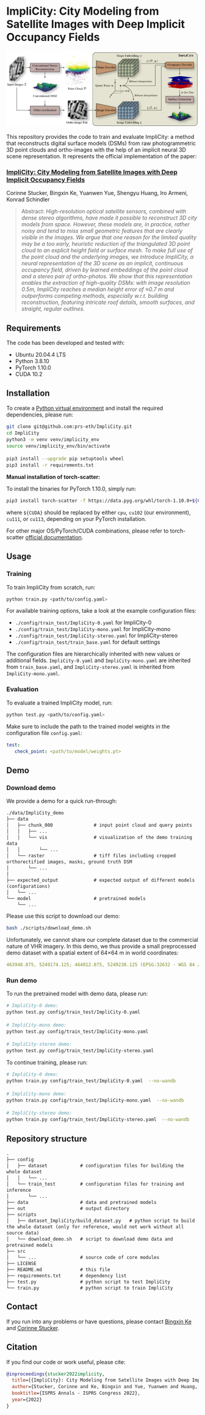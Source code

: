 # ImpliCity: City Modeling from Satellite Images with Deep Implicit Occupancy Fields

![ImpliCity](docs/teaser.jpg?raw=true)

This repository provides the code to train and evaluate ImpliCity: a method that reconstructs digital surface models 
(DSMs) from raw photogrammetric 3D point clouds and ortho-images with the help of an implicit neural 3D scene representation.
It represents the official implementation of the paper:

### [ImpliCity: City Modeling from Satellite Images with Deep Implicit Occupancy Fields](https://arxiv.org/abs/2201.09968)
Corinne Stucker, Bingxin Ke, Yuanwen Yue, Shengyu Huang, Iro Armeni, Konrad Schindler

> Abstract: *High-resolution optical satellite sensors, combined with dense stereo algorithms, have made it possible to reconstruct 
3D city models from space. However, these models are, in practice, rather noisy and tend to miss small geometric features that are 
clearly visible in the images. We argue that one reason for the limited quality may be a too early, heuristic reduction of the 
triangulated 3D point cloud to an explicit height field or surface mesh. To make full use of the point cloud and the underlying images, 
we introduce ImpliCity, a neural representation of the 3D scene as an implicit, continuous occupancy field, driven by learned embeddings 
of the point cloud and a stereo pair of ortho-photos. We show that this representation enables the extraction of high-quality DSMs: 
with image resolution 0.5m, ImpliCity reaches a median height error of ≈0.7 m and outperforms competing methods, especially w.r.t. 
building reconstruction, featuring intricate roof details, smooth surfaces, and straight, regular outlines.*


## Requirements
The code has been developed and tested with:
* Ubuntu 20.04.4 LTS
* Python 3.8.10
* PyTorch 1.10.0
* CUDA 10.2


## Installation


To create a [Python virtual environment](https://docs.python.org/3/tutorial/venv.html) and install the required dependencies, please run:

```bash
git clone git@github.com:prs-eth/ImpliCity.git
cd ImpliCity
python3 -m venv venv/implicity_env
source venv/implicity_env/bin/activate

pip3 install --upgrade pip setuptools wheel
pip3 install -r requirements.txt
```

**Manual installation of torch-scatter:**

To install the binaries for PyTorch 1.10.0, simply run:

```bash
pip3 install torch-scatter -f https://data.pyg.org/whl/torch-1.10.0+${CUDA}.html
```
where `${CUDA}` should be replaced by either `cpu`, `cu102` (our environment), `cu111`, or `cu113`, depending on your PyTorch installation.

For other major OS/PyTorch/CUDA combinations, please refer to torch-scatter [official documentation](https://github.com/rusty1s/pytorch_scatter#pytorch-1100).


## Usage
### Training
To train ImpliCity from scratch, run:

```bash
python train.py <path/to/config.yaml>
```

For available training options, take a look at the example configuration files:
* `./config/train_test/ImpliCity-0.yaml` for ImpliCity-0
* `./config/train_test/ImpliCity-mono.yaml` for ImpliCity-mono
* `./config/train_test/ImpliCity-stereo.yaml` for ImpliCity-stereo
* `./config/train_test/train_base.yaml` for default settings

The configuration files are hierarchically inherited with new values or additional fields. `ImpliCity-0.yaml` and `ImpliCity-mono.yaml` are inherited from `train_base.yaml`,
and `ImpliCity-stereo.yaml` is inherited from `ImpliCity-mono.yaml`.

    
### Evaluation
To evaluate a trained ImpliCity model, run:

```bash
python test.py <path/to/config.yaml>
```

Make sure to include the path to the trained model weights in the configuration file `config.yaml`:

```yaml
test:
   check_point: <path/to/model/weights.pt>
```


## Demo
### Download demo
We provide a demo for a quick run-through:
```
./data/ImpliCity_demo
├── data                        
│   ├── chunk_000               # input point cloud and query points
│   │   ├── ...
│   │   └── vis                 # visualization of the demo training data
│   │       └── ...
│   └── raster                  # tiff files including cropped orthorectified images, masks, ground truth DSM
│       └── ...
│   
├── expected_output             # expected output of different models (configurations) 
│   └── ...
└── model                       # pretrained models
    └── ...
```

Please use this script to download our demo:
```bash
bash ./scripts/download_demo.sh
```

Unfortunately, we cannot share our complete dataset due to the commercial nature of VHR imagery. In this demo, we thus provide a small
preprocessed demo dataset with a spatial extent of 64&times;64 m in world coordinates:

```yaml
463948.875, 5249174.125; 464012.875, 5249238.125 (EPSG:32632 - WGS 84 / UTM zone 32N - Projected)
```


### Run demo

To run the pretrained model with demo data, please run:
```bash
# ImpliCity-0 demo:
python test.py config/train_test/ImpliCity-0.yaml

# ImpliCity-mono demo:
python test.py config/train_test/ImpliCity-mono.yaml

# ImpliCity-stereo demo:
python test.py config/train_test/ImpliCity-stereo.yaml
```

To continue training, please run:
```bash
# ImpliCity-0 demo:
python train.py config/train_test/ImpliCity-0.yaml  --no-wandb

# ImpliCity-mono demo:
python train.py config/train_test/ImpliCity-mono.yaml  --no-wandb

# ImpliCity-stereo demo:
python train.py config/train_test/ImpliCity-stereo.yaml  --no-wandb
```


## Repository structure
```
.
├── config                 
│   ├── dataset            # configuration files for building the whole dataset
│   │   └── ...
│   └── train_test         # configuration files for training and inference 
│       └── ...             
├── data                   # data and pretrained models
├── out                    # output directory 
├── scripts                
│   ├── dataset_ImpliCity/build_dataset.py   # python script to build the whole dataset (only for reference, would not work without all source data)
│   └── download_demo.sh   # script to download demo data and pretrained models
├── src                    
│   └── ...                # source code of core modules
├── LICENSE
├── README.md              # this file
├── requirements.txt       # dependency list
├── test.py                # python script to test ImpliCity
└── train.py               # python script to train ImpliCity
```




## Contact
If you run into any problems or have questions, please contact [Bingxin Ke](mailto:bingke@ethz.ch) and [Corinne Stucker](mailto:corinne.stucker@geod.baug.ethz.ch).


## Citation

If you find our code or work useful, please cite:

```bibtex
@inproceedings{stucker2022implicity,
  title={{ImpliCity}: City Modeling from Satellite Images with Deep Implicit Occupancy Fields},
  author={Stucker, Corinne and Ke, Bingxin and Yue, Yuanwen and Huang, Shengyu and Armeni, Iro and Schindler, Konrad},
  booktitle={ISPRS Annals - ISPRS Congress 2022},
  year={2022}
}
```

